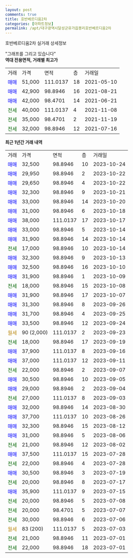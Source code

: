 ```yaml
---
layout: post
comments: true
title: 호반베르디움2차
categories: [아파트정보]
permalink: /apt/대구광역시달성군유가읍봉리호반베르디움2차
---
```


호반베르디움2차 실거래 상세정보

<script type="text/javascript">
  google.charts.load('current', {'packages':['line', 'corechart']});
  google.charts.setOnLoadCallback(drawChart);

  function drawChart() {
    var data = new google.visualization.DataTable();
    data.addColumn('date', '거래일');
    data.addColumn('number', "매매");
    data.addColumn('number', "전세");
    data.addColumn('number', "전매");

    data.addRows([[new Date(Date.parse("2023-10-24")), 32500, null, null], [new Date(Date.parse("2023-10-22")), 29950, null, null], [new Date(Date.parse("2023-10-22")), 29650, null, null], [new Date(Date.parse("2023-10-21")), 32300, null, null], [new Date(Date.parse("2023-10-20")), 33000, null, null], [new Date(Date.parse("2023-10-18")), 31000, null, null], [new Date(Date.parse("2023-10-17")), 38000, null, null], [new Date(Date.parse("2023-10-14")), 33000, null, null], [new Date(Date.parse("2023-10-14")), 31900, null, null], [new Date(Date.parse("2023-10-14")), null, 17000, null], [new Date(Date.parse("2023-10-13")), 32300, null, null], [new Date(Date.parse("2023-10-10")), 32500, null, null], [new Date(Date.parse("2023-10-09")), 31900, null, null], [new Date(Date.parse("2023-10-08")), null, 18000, null], [new Date(Date.parse("2023-10-07")), 31900, null, null], [new Date(Date.parse("2023-09-26")), 31300, null, null], [new Date(Date.parse("2023-09-25")), 31700, null, null], [new Date(Date.parse("2023-09-24")), 33500, null, null], [new Date(Date.parse("2023-09-23")), null, null, null], [new Date(Date.parse("2023-09-19")), null, 18000, null], [new Date(Date.parse("2023-09-16")), 37900, null, null], [new Date(Date.parse("2023-09-11")), 37000, null, null], [new Date(Date.parse("2023-09-07")), null, 22000, null], [new Date(Date.parse("2023-09-05")), 30500, null, null], [new Date(Date.parse("2023-09-04")), 29000, null, null], [new Date(Date.parse("2023-09-03")), null, 27000, null], [new Date(Date.parse("2023-08-30")), 32000, null, null], [new Date(Date.parse("2023-08-26")), 37700, null, null], [new Date(Date.parse("2023-08-12")), 32300, null, null], [new Date(Date.parse("2023-08-06")), 31000, null, null], [new Date(Date.parse("2023-08-02")), null, 21000, null], [new Date(Date.parse("2023-07-28")), 37500, null, null], [new Date(Date.parse("2023-07-28")), null, 22000, null], [new Date(Date.parse("2023-07-19")), 30500, null, null], [new Date(Date.parse("2023-07-17")), null, 20000, null], [new Date(Date.parse("2023-07-15")), 35900, null, null], [new Date(Date.parse("2023-07-08")), null, 20000, null], [new Date(Date.parse("2023-07-07")), null, 20000, null], [new Date(Date.parse("2023-07-06")), null, 30000, null], [new Date(Date.parse("2023-07-03")), null, null, null], [new Date(Date.parse("2023-07-01")), null, 21000, null], [new Date(Date.parse("2023-07-01")), null, 22000, null]]);

    var options = {
      hAxis: {
        format: 'yyyy/MM/dd'
      },    
      lineWidth: 0,
      pointsVisible: true,    
      title: '최근 1년간 유형별 실거래가 분포',
      legend: { position: 'bottom' }
    };

    var formatter = new google.visualization.NumberFormat({pattern:'###,###'} );
    formatter.format(data, 1);
    formatter.format(data, 2);
    
    setTimeout(function() {
        var chart = new google.visualization.LineChart(document.getElementById('columnchart_material'));
        chart.draw(data, (options));
        document.getElementById('loading').style.display = 'none';
    }, 200);
  }
</script>


<div id="loading" style="z-index:20; display: block; margin-left: 0px">"그래프를 그리고 있습니다"</div>
<div id="columnchart_material" style="width: 95%; margin-left: 0px; display: block"></div>
<!-- contents start -->
<b>역대 전용면적, 거래별 최고가</b>
<table class="sortable">
    <tr>
      <td>거래</td>
      <td>가격</td>
      <td>면적</td>
      <td>층</td>
      <td>거래일</td>
    </tr>
        <tr>
          <td><a style="color: blue">매매</a></td>
          <td>51,000</td>
          <td>111.0137</td>
          <td>18</td>
          <td>2021-05-10</td>
        </tr>            <tr>
          <td><a style="color: blue">매매</a></td>
          <td>42,900</td>
          <td>98.8946</td>
          <td>16</td>
          <td>2021-08-21</td>
        </tr>            <tr>
          <td><a style="color: blue">매매</a></td>
          <td>42,000</td>
          <td>98.4701</td>
          <td>14</td>
          <td>2021-06-21</td>
        </tr>        
        <tr>
              <td><a style="color: darkgreen">전세</a></td>
              <td>40,000</td>
              <td>111.0137</td>
              <td>4</td>
              <td>2021-11-08</td>
            </tr>            <tr>
              <td><a style="color: darkgreen">전세</a></td>
              <td>35,000</td>
              <td>98.4701</td>
              <td>2</td>
              <td>2021-11-19</td>
            </tr>            <tr>
              <td><a style="color: darkgreen">전세</a></td>
              <td>32,000</td>
              <td>98.8946</td>
              <td>12</td>
              <td>2021-07-16</td>
            </tr>        
    
</table>

<b>최근 1년간 거래 내역</b>

<table class="sortable">
    <tr>
      <td>거래</td>
      <td>가격</td>
      <td>면적</td>
      <td>층</td>
      <td>거래일</td>
    </tr>
    <tr>
      <td><a style="color: blue">매매</a></td>
      <td>32,500</td>
      <td>98.8946</td>
      <td>10</td>
      <td>2023-10-24</td>
    </tr>          <tr>
      <td><a style="color: blue">매매</a></td>
      <td>29,950</td>
      <td>98.8946</td>
      <td>2</td>
      <td>2023-10-22</td>
    </tr>          <tr>
      <td><a style="color: blue">매매</a></td>
      <td>29,650</td>
      <td>98.8946</td>
      <td>4</td>
      <td>2023-10-22</td>
    </tr>          <tr>
      <td><a style="color: blue">매매</a></td>
      <td>32,300</td>
      <td>98.8946</td>
      <td>9</td>
      <td>2023-10-21</td>
    </tr>          <tr>
      <td><a style="color: blue">매매</a></td>
      <td>33,000</td>
      <td>98.8946</td>
      <td>14</td>
      <td>2023-10-20</td>
    </tr>          <tr>
      <td><a style="color: blue">매매</a></td>
      <td>31,000</td>
      <td>98.8946</td>
      <td>6</td>
      <td>2023-10-18</td>
    </tr>          <tr>
      <td><a style="color: blue">매매</a></td>
      <td>38,000</td>
      <td>111.0137</td>
      <td>17</td>
      <td>2023-10-17</td>
    </tr>          <tr>
      <td><a style="color: blue">매매</a></td>
      <td>33,000</td>
      <td>98.8946</td>
      <td>5</td>
      <td>2023-10-14</td>
    </tr>          <tr>
      <td><a style="color: blue">매매</a></td>
      <td>31,900</td>
      <td>98.8946</td>
      <td>14</td>
      <td>2023-10-14</td>
    </tr>          <tr>
      <td><a style="color: darkgreen">전세</a></td>
      <td>17,000</td>
      <td>98.8946</td>
      <td>10</td>
      <td>2023-10-14</td>
    </tr>          <tr>
      <td><a style="color: blue">매매</a></td>
      <td>32,300</td>
      <td>98.8946</td>
      <td>9</td>
      <td>2023-10-13</td>
    </tr>          <tr>
      <td><a style="color: blue">매매</a></td>
      <td>32,500</td>
      <td>98.8946</td>
      <td>16</td>
      <td>2023-10-10</td>
    </tr>          <tr>
      <td><a style="color: blue">매매</a></td>
      <td>31,900</td>
      <td>98.8946</td>
      <td>1</td>
      <td>2023-10-09</td>
    </tr>          <tr>
      <td><a style="color: darkgreen">전세</a></td>
      <td>18,000</td>
      <td>98.8946</td>
      <td>15</td>
      <td>2023-10-08</td>
    </tr>          <tr>
      <td><a style="color: blue">매매</a></td>
      <td>31,900</td>
      <td>98.8946</td>
      <td>17</td>
      <td>2023-10-07</td>
    </tr>          <tr>
      <td><a style="color: blue">매매</a></td>
      <td>31,300</td>
      <td>98.8946</td>
      <td>8</td>
      <td>2023-09-26</td>
    </tr>          <tr>
      <td><a style="color: blue">매매</a></td>
      <td>31,700</td>
      <td>98.8946</td>
      <td>4</td>
      <td>2023-09-25</td>
    </tr>          <tr>
      <td><a style="color: blue">매매</a></td>
      <td>33,500</td>
      <td>98.8946</td>
      <td>12</td>
      <td>2023-09-24</td>
    </tr>          <tr>
      <td><a style="color: darkgoldenrod">월세</a></td>
      <td>90 (2,000)</td>
      <td>111.0137</td>
      <td>2</td>
      <td>2023-09-23</td>
    </tr>          <tr>
      <td><a style="color: darkgreen">전세</a></td>
      <td>18,000</td>
      <td>98.8946</td>
      <td>17</td>
      <td>2023-09-19</td>
    </tr>          <tr>
      <td><a style="color: blue">매매</a></td>
      <td>37,900</td>
      <td>111.0137</td>
      <td>8</td>
      <td>2023-09-16</td>
    </tr>          <tr>
      <td><a style="color: blue">매매</a></td>
      <td>37,000</td>
      <td>111.0137</td>
      <td>12</td>
      <td>2023-09-11</td>
    </tr>          <tr>
      <td><a style="color: darkgreen">전세</a></td>
      <td>22,000</td>
      <td>98.8946</td>
      <td>2</td>
      <td>2023-09-07</td>
    </tr>          <tr>
      <td><a style="color: blue">매매</a></td>
      <td>30,500</td>
      <td>98.8946</td>
      <td>10</td>
      <td>2023-09-05</td>
    </tr>          <tr>
      <td><a style="color: blue">매매</a></td>
      <td>29,000</td>
      <td>98.8946</td>
      <td>2</td>
      <td>2023-09-04</td>
    </tr>          <tr>
      <td><a style="color: darkgreen">전세</a></td>
      <td>27,000</td>
      <td>111.0137</td>
      <td>8</td>
      <td>2023-09-03</td>
    </tr>          <tr>
      <td><a style="color: blue">매매</a></td>
      <td>32,000</td>
      <td>98.8946</td>
      <td>14</td>
      <td>2023-08-30</td>
    </tr>          <tr>
      <td><a style="color: blue">매매</a></td>
      <td>37,700</td>
      <td>111.0137</td>
      <td>10</td>
      <td>2023-08-26</td>
    </tr>          <tr>
      <td><a style="color: blue">매매</a></td>
      <td>32,300</td>
      <td>98.8946</td>
      <td>15</td>
      <td>2023-08-12</td>
    </tr>          <tr>
      <td><a style="color: blue">매매</a></td>
      <td>31,000</td>
      <td>98.8946</td>
      <td>5</td>
      <td>2023-08-06</td>
    </tr>          <tr>
      <td><a style="color: darkgreen">전세</a></td>
      <td>21,000</td>
      <td>98.8946</td>
      <td>12</td>
      <td>2023-08-02</td>
    </tr>          <tr>
      <td><a style="color: blue">매매</a></td>
      <td>37,500</td>
      <td>111.0137</td>
      <td>15</td>
      <td>2023-07-28</td>
    </tr>          <tr>
      <td><a style="color: darkgreen">전세</a></td>
      <td>22,000</td>
      <td>98.8946</td>
      <td>4</td>
      <td>2023-07-28</td>
    </tr>          <tr>
      <td><a style="color: blue">매매</a></td>
      <td>30,500</td>
      <td>98.8946</td>
      <td>3</td>
      <td>2023-07-19</td>
    </tr>          <tr>
      <td><a style="color: darkgreen">전세</a></td>
      <td>20,000</td>
      <td>98.8946</td>
      <td>8</td>
      <td>2023-07-17</td>
    </tr>          <tr>
      <td><a style="color: blue">매매</a></td>
      <td>35,900</td>
      <td>111.0137</td>
      <td>9</td>
      <td>2023-07-15</td>
    </tr>          <tr>
      <td><a style="color: darkgreen">전세</a></td>
      <td>20,000</td>
      <td>98.8946</td>
      <td>5</td>
      <td>2023-07-08</td>
    </tr>          <tr>
      <td><a style="color: darkgreen">전세</a></td>
      <td>20,000</td>
      <td>98.4701</td>
      <td>5</td>
      <td>2023-07-07</td>
    </tr>          <tr>
      <td><a style="color: darkgreen">전세</a></td>
      <td>30,000</td>
      <td>98.8946</td>
      <td>6</td>
      <td>2023-07-06</td>
    </tr>          <tr>
      <td><a style="color: darkgoldenrod">월세</a></td>
      <td>83 (200)</td>
      <td>111.0137</td>
      <td>5</td>
      <td>2023-07-03</td>
    </tr>          <tr>
      <td><a style="color: darkgreen">전세</a></td>
      <td>21,000</td>
      <td>98.8946</td>
      <td>11</td>
      <td>2023-07-01</td>
    </tr>          <tr>
      <td><a style="color: darkgreen">전세</a></td>
      <td>22,000</td>
      <td>98.8946</td>
      <td>18</td>
      <td>2023-07-01</td>
    </tr>      </table>
<!-- contents end -->    


